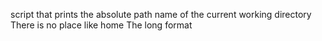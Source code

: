 script that prints the absolute path name of the current working directory
There is no place like home
The long format
